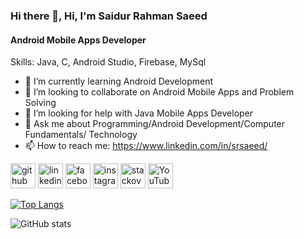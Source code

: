 ### Hi there 👋, Hi, I'm Saidur Rahman Saeed
#### Android Mobile Apps Developer

Skills: Java, C, Android Studio, Firebase, MySql

- 🌱 I’m currently learning Android Development 
- 👯 I’m looking to collaborate on Android Mobile Apps and Problem Solving 
- 🤔 I’m looking for help with Java Mobile Apps Developer 
- 💬 Ask me about Programming/Android Development/Computer Fundamentals/ Technology 
- 📫 How to reach me: https://www.linkedin.com/in/srsaeed/ 


[<img src='https://cdn.jsdelivr.net/npm/simple-icons@3.0.1/icons/github.svg' alt='github' height='40'>](https://github.com/https://github.com/saeed921)  [<img src='https://cdn.jsdelivr.net/npm/simple-icons@3.0.1/icons/linkedin.svg' alt='linkedin' height='40'>](https://www.linkedin.com/in/https://www.linkedin.com/in/srsaeed//)  [<img src='https://cdn.jsdelivr.net/npm/simple-icons@3.0.1/icons/facebook.svg' alt='facebook' height='40'>](https://www.facebook.com/https://www.facebook.com/srsaeed/)  [<img src='https://cdn.jsdelivr.net/npm/simple-icons@3.0.1/icons/instagram.svg' alt='instagram' height='40'>](https://www.instagram.com/https://www.instagram.com/srsaeed921//)  [<img src='https://cdn.jsdelivr.net/npm/simple-icons@3.0.1/icons/stackoverflow.svg' alt='stackoverflow' height='40'>](https://stackoverflow.com/users/https://stackoverflow.com/users/16828910/saidur-rahman-saeed)  [<img src='https://cdn.jsdelivr.net/npm/simple-icons@3.0.1/icons/youtube.svg' alt='YouTube' height='40'>](https://www.youtube.com/channel/https://www.youtube.com/channel/UCixhjBiDgjjfimqKZokhSFg)  

[![Top Langs](https://github-readme-stats.vercel.app/api/top-langs/?username=https://github.com/saeed921)](https://github.com/anuraghazra/github-readme-stats)

![GitHub stats](https://github-readme-stats.vercel.app/api?username=https://github.com/saeed921&show_icons=true)  

